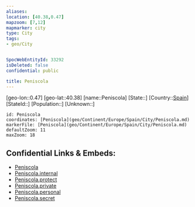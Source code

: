 ```yaml
---
aliases: 
location: [40.38,0.47]
mapzoom: [7,12] 
mapmarker: city 
type: City
tags:
- geo/City


SpocWebEntityId: 33292
isDeleted: false
confidential: public

title: Peniscola
---
```

[geo-lon::0.47]
[geo-lat::40.38]
[name::Peniscola]
[State::]
[Country::[Spain](geo/Continent/Europe/Spain.md)]
[StateId::]
[Population::]
[Unknown::]


```leaflet
id: Peniscola
coordinates: [Peniscola](geo/Continent/Europe/Spain/City/Peniscola.md)
markerFile: [Peniscola](geo/Continent/Europe/Spain/City/Peniscola.md)
defaultZoom: 11 
maxZoom: 18
```


## Confidential Links & Embeds: 
- [Peniscola](../../../../../../_public/geo/Continent/Europe/Spain/City/Peniscola.md) 
- [Peniscola.internal](../../../../../../_internal/geo/Continent/Europe/Spain/City/Peniscola.internal.md) 
- [Peniscola.protect](../../../../../../_protect/geo/Continent/Europe/Spain/City/Peniscola.protect.md) 
- [Peniscola.private](../../../../../../_private/geo/Continent/Europe/Spain/City/Peniscola.private.md) 
- [Peniscola.personal](../../../../../../_personal/geo/Continent/Europe/Spain/City/Peniscola.personal.md) 
- [Peniscola.secret](../../../../../../_secret/geo/Continent/Europe/Spain/City/Peniscola.secret.md) 
